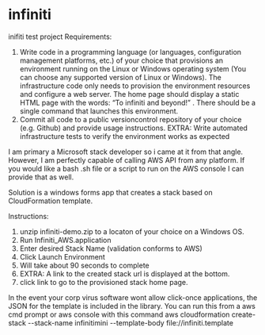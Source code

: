 # infiniti
inifiti test project
Requirements:
1. Write code in a programming language (or languages, configuration management platforms, etc.) of your choice that provisions an environment running on the Linux or Windows operating system (You can choose any supported version of Linux or Windows). The infrastructure code only needs to provision the environment resources and configure a web server. The home page should display a static HTML page with the words: “To infiniti and beyond!” . There should be a single command that launches this environment.
2. Commit all code to a public version­control repository of your choice (e.g. Github) and provide usage instructions.
EXTRA: Write automated infrastructure tests to verify the environment works as expected

I am primary a Microsoft stack developer so i came at it from that angle. However, I am perfectly capable of calling AWS API from any platform. If you would like a bash .sh file or a script to run on the AWS console I can provide that as well. 

Solution is a windows forms app that creates a stack based on CloudFormation template.

Instructions:
1. unzip infiniti-demo.zip to a locaton of your choice on a Windows OS.
2. Run Infiniti_AWS.application
3. Enter desired Stack Name (validation conforms to AWS)
4. Click Launch Environment
5. Will take about 90 seconds to complete
6. EXTRA: A link to the created stack url is displayed at the bottom.
7. click link to go to the provisioned stack home page.


In the event your corp virus software wont allow click-once applications, the JSON for the template is included in the library. You can run this from a aws cmd prompt or aws console with this command
aws cloudformation create-stack --stack-name infinitimini --template-body file://infiniti.template
